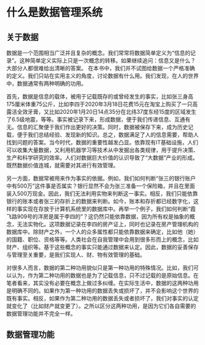 # 什么是数据管理系统

## 关于数据

数据是一个范围相当广泛并且复杂的概念。我们常常将数据简单定义为“信息的记录”。这种简单定义实际上只是一次概念的转移。如果继续追问：信息又是什么？大部分人都很难给出清晰的答案。
在本书中，我们并不试图给数据一个严格准确的定义。我们只站在实用主义的角度，讨论数据有什么用。我们发现，在人的世界中，数据通常有两种明确的功用。

首先，数据是信息的载体，被用于记载既存的或曾经发生的事实，比如张三身高175厘米体重75公斤，比如李四于2020年3月18日花费15元在淘宝上购买了一只高露洁全效牙膏，又比如2020年1月20日14点35分在北纬37度东经15度的区域发生了6.5级地震，等等。事实被记录下来，形成数据，便于我们传递信息、互通有无。信息的汇聚便于我们作出更好的决策。同时，数据被保存下来，成为历史记载，便于我们总结经验、发现新的知识。总之，数据满足了人的信息需要，帮助人找到问题的答案。当今时代，数据的重要性越发凸显。依靠现有IT基础设施，人们可以收集大量数据，又利用机器学习等技术从中发掘出各类规律，用于提升决策、生产和科学研究的效率。人们对数据巨大价值的认识导致了“大数据”产业的形成。既然数据价值连城，就需要对其进行有效管理。

另一方面，数据常被用来作为事实的依据。例如，我们如何判断“张三的银行账户中有500万”这件事是否属实？银行显然不会为张三准备一个保险箱，并且在里面装入500万现金。因此，我们无法利用实物来判断这一事实。相反，我们只能依靠银行的账本或者张三的存折上的数据来判断。如今，账本和存折都已经数字化，这样的事实现在存放于计算机系统里的数据库中。再举一个例子，我们如何判断“霞飞路909号的洋房是属于李四的”？这仍然只能依靠数据，因为所有权是抽象的概念，无法实物化。这项数据记录在李四的房产证上，同时也记录在房产管理机构的数据库中。除财产之外，一个人的众多属性都只能依靠数据来确定，比如他（她）的国籍、职位、资格等等。人类社会在自我管理中会用到很多形而上的概念，比如财产、组织等。基于这些概念的事实只能通过数据来认定。因此，数据的妥善保存与管理至关重要，是我们实现人、财、物有效管理的基础。

对很多人而言，数据的第二种功用貌似只是第一种功用的特殊情况。比如，我们可以认为，作为第二种功用的数据也是为了记载信息，只不过记载的是原始信息。在笔者看来，其实没有必要在概念上做过多纠缠。在实际生活中，数据的这两种功用是明确不同的。如果作为第一种功用的数据丢失或损坏了，并不会影响这个世界的既有事实。相反，如果作为第二种功用的数据丢失或者损坏了，我们对事实的认定就变化了（比如财产就变更了）。之所以区分这两种功用，是因为它们各自需要的数据管理功能并不完全一样。

## 数据管理功能
